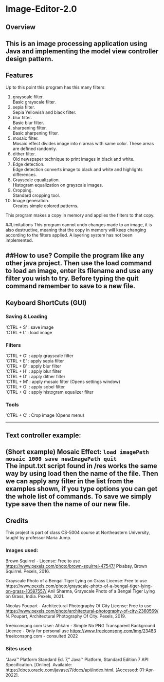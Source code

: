 # Image-Editor-2.0
## Overview
This is an image processing application using Java and implementing the model view controller
design pattern.
---
## Features
Up to this point this program has this many filters:
1. grayscale filter.<br/>
Basic grayscale filter.
2. sepia filter.<br/>
Sepia Yellowish and black filter.
3. blur filter.<br/>
Basic blur filter.
4. sharpening filter.<br/>
Basic sharpening filter.
5. mosaic filter.<br/>
Mosaic effect divides image into n areas with same color. These areas are defined randomly.
6. dither filter.<br/>
Old newspaper technique to print images in black and white.
7. Edge detection.<br/>
Edge detection converts image to black and white and highlights differences.
8. Grayscale equalization.<br/>
Histogram equalization on grayscale images.
9. Cropping.<br/>
Standard cropping tool.
10. Image generation.<br/>
Creates simple colored patterns.

This program makes a copy in memory
and applies the filters to that copy.

##Limitations
This program cannot undo changes made to an image, it 
is also destructive, meaning that the copy in memory
will keep changing according to the filters applied.
A layering system has not been implemented.

##How to use?
Compile the program like any other java project.
Then use the __load__ command to load an image, enter its filename
and use any filter you wish to try. Before typing the __quit__ command remember
to save to a new file.
---
## Keyboard ShortCuts (GUI)

### Saving & Loading
'CTRL + S' : save image <br>
'CTRL + L' : load image <br>
### Filters
'CTRL + G' : apply grayscale filter <br>
'CTRL + E' : apply sepia filter <br>
'CTRL + B' : apply blur filter <br>
'CTRL + H' : apply blur filter <br>
'CTRL + D' : apply dither filter <br>
'CTRL + M' : apply mosaic filter (Opens settings window) <br>
'CTRL + O' : apply sobel filter <br>
'CTRL + Q' : apply histogram equalizer filter 

### Tools
'CTRL + C' : Crop image (Opens menu)

---
## Text controller example:
(Short example) Mosaic Effect:
`load imagePath mosaic 1000 save newImagePath quit` <br>
The **input.txt** script found in /res works the same way by using __load__ then the name
of the file. Then we can apply any filter in the list from the examples shown, 
if you type __options__ you can get the whole list of commands.
To save we simply type __save__ then the name of our new file.
---
## Credits
This project is part of class CS-5004 course at Northeastern University, taught by professor Maria Jump.
### Images  used:
Brown Squirrel -
License: Free to use
https://www.pexels.com/photo/brown-squirrel-47547/
Pixabay, Brown Squirrel. Pexels, 2016.

Grayscale Photo of a Bengal Tiger Lying on Grass
License: Free to use
https://www.pexels.com/photo/grayscale-photo-of-a-bengal-tiger-lying-on-grass-10597557/
Anil Sharma, Grayscale Photo of a Bengal Tiger Lying on Grass, India. Pexels, 2021.

Nicolas Poupart - Architectural Photography Of City
License: Free to use
https://www.pexels.com/photo/architectural-photography-of-city-2360569/
N. Poupart, Architectural Photography Of City. Pexels, 2019.

freeiconspng.com User: Ahkâm - Simple No PNG Transparent Background
Licence -  Only for personal use
https://www.freeiconspng.com/img/23483
freeiconspng.com - consulted 2022



### Sites  used:
“Java™ Platform Standard Ed. 7,” Java™ Platform, Standard Edition 7 API Specification.
[Online]. Available:
https://docs.oracle.com/javase/7/docs/api/index.html. [Accessed: 01-Apr-2022].


